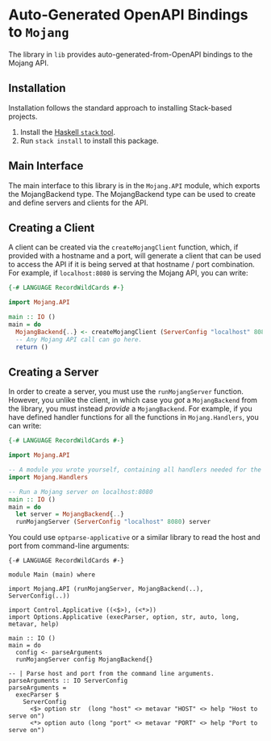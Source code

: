 # Auto-Generated OpenAPI Bindings to `Mojang`

The library in `lib` provides auto-generated-from-OpenAPI bindings to the Mojang API.

## Installation

Installation follows the standard approach to installing Stack-based projects.

1. Install the [Haskell `stack` tool](http://docs.haskellstack.org/en/stable/README).
2. Run `stack install` to install this package.

## Main Interface

The main interface to this library is in the `Mojang.API` module, which exports the MojangBackend type. The MojangBackend
type can be used to create and define servers and clients for the API.

## Creating a Client

A client can be created via the `createMojangClient` function, which, if provided with a hostname and a port, will generate
a client that can be used to access the API if it is being served at that hostname / port combination. For example, if
`localhost:8080` is serving the Mojang API, you can write:

```haskell
{-# LANGUAGE RecordWildCards #-}

import Mojang.API

main :: IO ()
main = do
  MojangBackend{..} <- createMojangClient (ServerConfig "localhost" 8080)
  -- Any Mojang API call can go here.
  return ()
```

## Creating a Server

In order to create a server, you must use the `runMojangServer` function. However, you unlike the client, in which case you *got* a `MojangBackend`
from the library, you must instead *provide* a `MojangBackend`. For example, if you have defined handler functions for all the
functions in `Mojang.Handlers`, you can write:

```haskell
{-# LANGUAGE RecordWildCards #-}

import Mojang.API

-- A module you wrote yourself, containing all handlers needed for the MojangBackend type.
import Mojang.Handlers

-- Run a Mojang server on localhost:8080
main :: IO ()
main = do
  let server = MojangBackend{..}
  runMojangServer (ServerConfig "localhost" 8080) server
```

You could use `optparse-applicative` or a similar library to read the host and port from command-line arguments:
```
{-# LANGUAGE RecordWildCards #-}

module Main (main) where

import Mojang.API (runMojangServer, MojangBackend(..), ServerConfig(..))

import Control.Applicative ((<$>), (<*>))
import Options.Applicative (execParser, option, str, auto, long, metavar, help)

main :: IO ()
main = do
  config <- parseArguments
  runMojangServer config MojangBackend{}

-- | Parse host and port from the command line arguments.
parseArguments :: IO ServerConfig
parseArguments =
  execParser $
    ServerConfig
      <$> option str  (long "host" <> metavar "HOST" <> help "Host to serve on")
      <*> option auto (long "port" <> metavar "PORT" <> help "Port to serve on")
```
